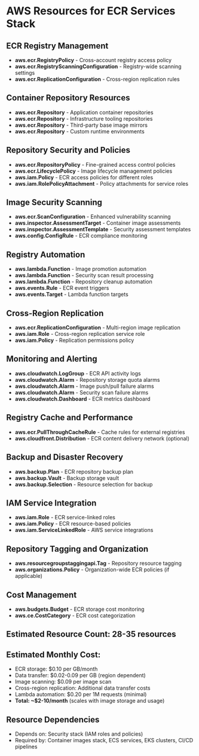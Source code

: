 # AWS Resources for ECR Services Stack

## ECR Registry Management
- **aws.ecr.RegistryPolicy** - Cross-account registry access policy
- **aws.ecr.RegistryScanningConfiguration** - Registry-wide scanning settings
- **aws.ecr.ReplicationConfiguration** - Cross-region replication rules

## Container Repository Resources
- **aws.ecr.Repository** - Application container repositories
- **aws.ecr.Repository** - Infrastructure tooling repositories
- **aws.ecr.Repository** - Third-party base image mirrors
- **aws.ecr.Repository** - Custom runtime environments

## Repository Security and Policies
- **aws.ecr.RepositoryPolicy** - Fine-grained access control policies
- **aws.ecr.LifecyclePolicy** - Image lifecycle management policies
- **aws.iam.Policy** - ECR access policies for different roles
- **aws.iam.RolePolicyAttachment** - Policy attachments for service roles

## Image Security Scanning
- **aws.ecr.ScanConfiguration** - Enhanced vulnerability scanning
- **aws.inspector.AssessmentTarget** - Container image assessments
- **aws.inspector.AssessmentTemplate** - Security assessment templates
- **aws.config.ConfigRule** - ECR compliance monitoring

## Registry Automation
- **aws.lambda.Function** - Image promotion automation
- **aws.lambda.Function** - Security scan result processing
- **aws.lambda.Function** - Repository cleanup automation
- **aws.events.Rule** - ECR event triggers
- **aws.events.Target** - Lambda function targets

## Cross-Region Replication
- **aws.ecr.ReplicationConfiguration** - Multi-region image replication
- **aws.iam.Role** - Cross-region replication service role
- **aws.iam.Policy** - Replication permissions policy

## Monitoring and Alerting
- **aws.cloudwatch.LogGroup** - ECR API activity logs
- **aws.cloudwatch.Alarm** - Repository storage quota alarms
- **aws.cloudwatch.Alarm** - Image push/pull failure alarms
- **aws.cloudwatch.Alarm** - Security scan failure alarms
- **aws.cloudwatch.Dashboard** - ECR metrics dashboard

## Registry Cache and Performance
- **aws.ecr.PullThroughCacheRule** - Cache rules for external registries
- **aws.cloudfront.Distribution** - ECR content delivery network (optional)

## Backup and Disaster Recovery
- **aws.backup.Plan** - ECR repository backup plan
- **aws.backup.Vault** - Backup storage vault
- **aws.backup.Selection** - Resource selection for backup

## IAM Service Integration
- **aws.iam.Role** - ECR service-linked roles
- **aws.iam.Policy** - ECR resource-based policies
- **aws.iam.ServiceLinkedRole** - AWS service integrations

## Repository Tagging and Organization
- **aws.resourcegroupstaggingapi.Tag** - Repository resource tagging
- **aws.organizations.Policy** - Organization-wide ECR policies (if applicable)

## Cost Management
- **aws.budgets.Budget** - ECR storage cost monitoring
- **aws.ce.CostCategory** - ECR cost categorization

## Estimated Resource Count: 28-35 resources
## Estimated Monthly Cost:
- ECR storage: $0.10 per GB/month
- Data transfer: $0.02-0.09 per GB (region dependent)
- Image scanning: $0.09 per image scan
- Cross-region replication: Additional data transfer costs
- Lambda automation: $0.20 per 1M requests (minimal)
- **Total: ~$2-10/month** (scales with image storage and usage)

## Resource Dependencies
- Depends on: Security stack (IAM roles and policies)
- Required by: Container images stack, ECS services, EKS clusters, CI/CD pipelines
